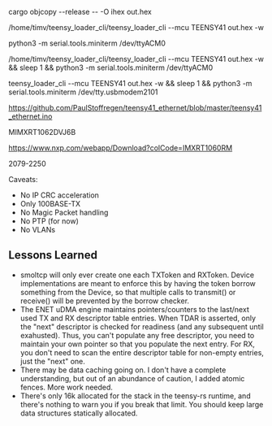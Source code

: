 cargo objcopy --release -- -O ihex out.hex

/home/timv/teensy_loader_cli/teensy_loader_cli --mcu TEENSY41 out.hex -w

python3 -m serial.tools.miniterm /dev/ttyACM0

/home/timv/teensy_loader_cli/teensy_loader_cli --mcu TEENSY41 out.hex -w && sleep 1 && python3 -m serial.tools.miniterm /dev/ttyACM0

teensy_loader_cli --mcu TEENSY41 out.hex -w && sleep 1 && python3 -m serial.tools.miniterm /dev/tty.usbmodem2101

https://github.com/PaulStoffregen/teensy41_ethernet/blob/master/teensy41_ethernet.ino

MIMXRT1062DVJ6B

https://www.nxp.com/webapp/Download?colCode=IMXRT1060RM

2079-2250

Caveats:
- No IP CRC acceleration
- Only 100BASE-TX
- No Magic Packet handling
- No PTP (for now)
- No VLANs




## Lessons Learned
- smoltcp will only ever create one each TXToken and RXToken. Device implementations are meant to enforce this by having the token borrow something from the Device, so that multiple calls to transmit() or receive() will be prevented by the borrow checker.
- The ENET uDMA engine maintains pointers/counters to the last/next used TX and RX descriptor table entries. When TDAR is asserted, only the "next" descriptor is checked for readiness (and any subsequent until exahusted). Thus, you can't populate any free descriptor, you need to maintain your own pointer so that you populate the next entry. For RX, you don't need to scan the entire descriptor table for non-empty entries, just the "next" one.
- There may be data caching going on. I don't have a complete understanding, but out of an abundance of caution, I added atomic fences. More work needed.
- There's only 16k allocated for the stack in the teensy-rs runtime, and there's nothing to warn you if you break that limit. You should keep large data structures statically allocated.
